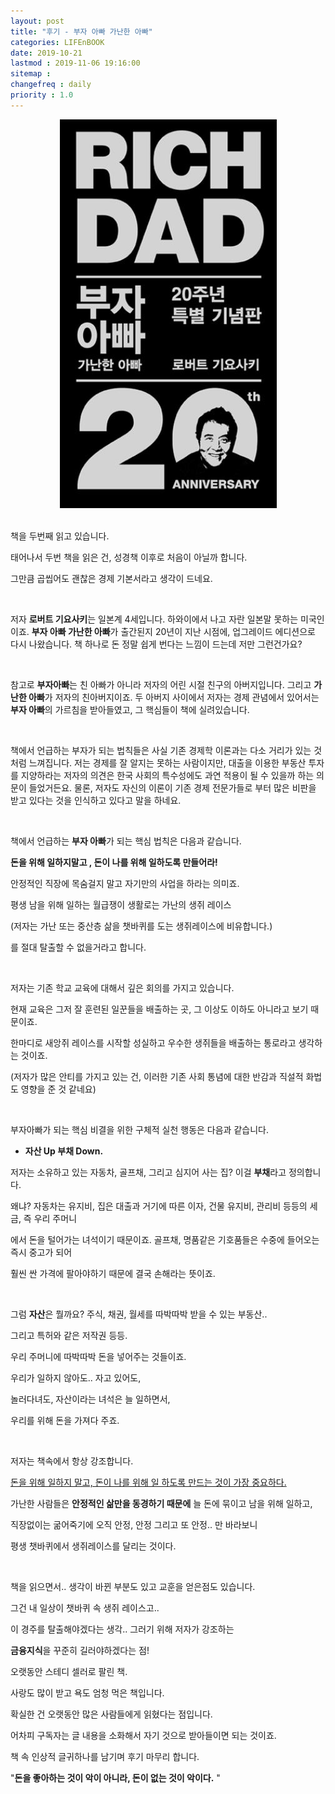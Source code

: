 ```yaml
---
layout: post
title: "후기 - 부자 아빠 가난한 아빠"
categories: LIFEnBOOK
date: 2019-10-21
lastmod : 2019-11-06 19:16:00
sitemap :
changefreq : daily
priority : 1.0
---
```




<center><img src="/assets/img/richdad.jpg"></center>
<br>

책을 두번째 읽고 있습니다. 

태어나서 두번 책을 읽은 건, 성경책 이후로 처음이 아닐까 합니다. 

그만큼 곱씹어도 괜찮은 경제 기본서라고 생각이 드네요. 



<br>

저자 **로버트 기요사키**는 일본계 4세입니다. 하와이에서 나고 자란 일본말 못하는 미국인이죠. **부자 아빠 가난한 아빠**가 출간된지 20년이 지난 시점에, 업그레이드 에디션으로 다시 나왔습니다. 책 하나로 돈 정말 쉽게 번다는 느낌이 드는데 저만 그런건가요? 

<br>

참고로 **부자아빠**는 친 아빠가 아니라 저자의 어린 시절 친구의 아버지입니다.  그리고 **가난한 아빠**가 저자의 친아버지이죠. 두 아버지 사이에서 저자는 경제 관념에서 있어서는 **부자 아빠**의 가르침을 받아들였고, 그 핵심들이 책에 실려있습니다. 

<br>

책에서 언급하는 부자가 되는 법칙들은 사실 기존 경제학 이론과는 다소 거리가 있는 것처럼 느껴집니다. 저는 경제를 잘 알지는 못하는 사람이지만, 대출을 이용한 부동산 투자를 지양하라는 저자의 의견은 한국 사회의 특수성에도 과연 적용이 될 수 있을까 하는 의문이 들었거든요. 물론, 저자도 자신의 이론이 기존 경제 전문가들로 부터 많은 비판을 받고 있다는 것을 인식하고 있다고 말을 하네요. 

<br>

책에서 언급하는 **부자 아빠**가 되는 핵심 법칙은 다음과 같습니다.



**돈을 위해 일하지말고 , 돈이 나를 위해 일하도록 만들어라!**



안정적인 직장에 목숨걸지 말고 자기만의 사업을 하라는 의미죠. 

평생 남을 위해 일하는 월급쟁이 생활로는 가난의 생쥐 레이스

(저자는 가난 또는 중산층 삶을 챗바퀴를 도는 생쥐레이스에 비유합니다.)

를 절대 탈출할 수 없을거라고 합니다. 

<br>

저자는 기존 학교 교육에 대해서 깊은 회의를 가지고 있습니다. 

현재 교육은 그저 잘 훈련된 일꾼들을 배출하는 곳, 그 이상도 이하도 아니라고 보기 때문이죠. 

한마디로 새앙쥐 레이스를 시작할 성실하고 우수한 생쥐들을 배출하는 통로라고 생각하는 것이죠. 

(저자가 많은 안티를 가지고 있는 건, 이러한 기존 사회 통념에 대한 반감과 직설적 화법도 영향을 준 것 같네요)

<br>



부자아빠가 되는 핵심 비결을 위한 구체적 실천 행동은 다음과 같습니다. 

*  **자산 Up 부채 Down.**

  저자는 소유하고 있는 자동차, 골프채, 그리고 심지어 사는 집? 이걸 **부채**라고 정의합니다. 

  왜냐? 자동차는 유지비, 집은 대출과 거기에 따른 이자, 건물 유지비, 관리비 등등의 세금, 즉 우리 주머니

  에서 돈을 털어가는 녀석이기 때문이죠. 골프채, 명품같은 기호품들은 수중에 들어오는 즉시 중고가 되어 

   훨씬 싼 가격에 팔아야하기 때문에 결국 손해라는 뜻이죠.  

  <br>

  그럼 **자산**은 뭘까요? 주식, 채권, 월세를 따박따박 받을 수 있는 부동산.. 

  그리고 특허와 같은 저작권 등등. 

  우리 주머니에 따박따박 돈을 넣어주는 것들이죠. 

  우리가 일하지 않아도.. 자고 있어도, 

  놀러다녀도, 자산이라는 녀석은 늘 일하면서, 

  우리를 위해 돈을 가져다 주죠. 

  <br>

  저자는 책속에서 항상 강조합니다. 
  
  <u>돈을 위해 일하지 말고, 돈이 나를 위해 일 하도록 만드는 것이 가장 중요하다.</u> 
  
  가난한 사람들은 **안정적인 삶만을 동경하기 때문에** 늘 돈에 묶이고 남을 위해 일하고, 
  
  직장없이는 굶어죽기에 오직 안정, 안정 그리고 또 안정.. 만 바라보니 
  
  평생 챗바퀴에서 생쥐레이스를 달리는 것이다.

<br>

책을 읽으면서.. 생각이 바뀐 부분도 있고 교훈을 얻은점도 있습니다. 

그건 내 일상이 챗바퀴 속 생쥐 레이스고.. 

이 경주를 탈출해야겠다는 생각.. 그러기 위해 저자가 강조하는 

**금융지식**을 꾸준히 길러야하겠다는 점!



오랫동안 스테디 셀러로 팔린 책. 

사랑도 많이 받고 욕도 엄청 먹은 책입니다. 

확실한 건 오랫동안 많은 사람들에게 읽혔다는 점입니다. 



어차피 구독자는 글 내용을 소화해서 자기 것으로 받아들이면 되는 것이죠. 



책 속 인상적 글귀하나를 남기며 후기 마무리 합니다. 



"**돈을 좋아하는 것이 악이 아니라, 돈이 없는 것이 악이다.** "
